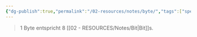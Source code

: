 ```yaml
---
{"dg-publish":true,"permalink":"/02-resources/notes/byte/","tags":["speicher","code","netzwerk","informatik"],"noteIcon":"","updated":"2025-09-05T10:12:28.569+02:00"}
---
```


> 1 Byte entspricht 8 [[02 - RESOURCES/Notes/Bit\|Bit]]s.